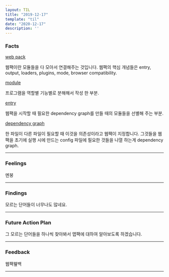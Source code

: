 ```yaml
---
layout: TIL
title: "2019-12-17"
template: "til"
date: "2020-12-17"
description: ''
---
```



### Facts

[web pack](https://webpack.js.org/concepts/)

웹팩이란 모듈들을 다 모아서 연결해주는 것입니다.
웹팩의 핵심 개념들은 entry, output, loaders, plugins, mode, browser compatibility.

[module](https://webpack.js.org/concepts/modules/)

프로그램을 역할별 기능별로 분해해서 작성 한 부분.

[entry](https://webpack.js.org/concepts/)

웹팩을 시작할 때 필요한 dependency graph를 만들 때의 모듈들을 선별해 주는 부분.

[dependency graph](https://webpack.js.org/concepts/dependency-graph/)

한 파일이 다른 파일이 필요할 때 이것을 의존성이라고 웹팩이 지정합니다. 그것들을 웹팩을 초기에 실행 시에 만드는 config 파일에 필요한 것들을 나열 하는게 dependency graph.

---

### Feelings

멘붕

---

### Findings

모르는 단어들이 너무나도 많네요.

---

### Future Action Plan

그 모르는 단어들을 하나씩 찾아봐서 맵팩에 대하여 알아보도록 하겠습니다.

---

### Feedback

웹팩윂백

---
